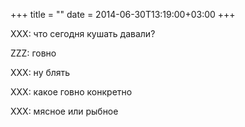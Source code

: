 +++
title = ""
date = 2014-06-30T13:19:00+03:00
+++

XXX: что сегодня кушать давали?


ZZZ: говно


XXX: ну блять


XXX: какое говно конкретно


XXX: мясное или рыбное


